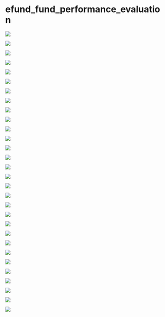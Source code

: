 # efund_fund_performance_evaluation

![](https://github.com/JennyCCDD/efund_fund_performance_evaluation/blob/main/%E3%80%90PPT%E3%80%91%E3%80%90%E9%99%88%E6%A2%A6%E7%8E%84%E3%80%91efund%E5%AE%9E%E4%B9%A0%EF%BC%9A%E5%9F%BA%E9%87%91%E6%94%B6%E7%9B%8A%E4%B8%8E%E9%A3%8E%E9%99%A9%E6%8C%87%E6%A0%87%E8%AE%A1%E7%AE%97-v3.2/%E5%B9%BB%E7%81%AF%E7%89%871.PNG)

![](https://github.com/JennyCCDD/efund_fund_performance_evaluation/blob/main/%E3%80%90PPT%E3%80%91%E3%80%90%E9%99%88%E6%A2%A6%E7%8E%84%E3%80%91efund%E5%AE%9E%E4%B9%A0%EF%BC%9A%E5%9F%BA%E9%87%91%E6%94%B6%E7%9B%8A%E4%B8%8E%E9%A3%8E%E9%99%A9%E6%8C%87%E6%A0%87%E8%AE%A1%E7%AE%97-v3.2/%E5%B9%BB%E7%81%AF%E7%89%872.PNG)


![](https://github.com/JennyCCDD/efund_fund_performance_evaluation/blob/main/%E3%80%90PPT%E3%80%91%E3%80%90%E9%99%88%E6%A2%A6%E7%8E%84%E3%80%91efund%E5%AE%9E%E4%B9%A0%EF%BC%9A%E5%9F%BA%E9%87%91%E6%94%B6%E7%9B%8A%E4%B8%8E%E9%A3%8E%E9%99%A9%E6%8C%87%E6%A0%87%E8%AE%A1%E7%AE%97-v3.2/%E5%B9%BB%E7%81%AF%E7%89%873.PNG)

![](https://github.com/JennyCCDD/efund_fund_performance_evaluation/blob/main/%E3%80%90PPT%E3%80%91%E3%80%90%E9%99%88%E6%A2%A6%E7%8E%84%E3%80%91efund%E5%AE%9E%E4%B9%A0%EF%BC%9A%E5%9F%BA%E9%87%91%E6%94%B6%E7%9B%8A%E4%B8%8E%E9%A3%8E%E9%99%A9%E6%8C%87%E6%A0%87%E8%AE%A1%E7%AE%97-v3.2/%E5%B9%BB%E7%81%AF%E7%89%874.PNG)

![](https://github.com/JennyCCDD/efund_fund_performance_evaluation/blob/main/%E3%80%90PPT%E3%80%91%E3%80%90%E9%99%88%E6%A2%A6%E7%8E%84%E3%80%91efund%E5%AE%9E%E4%B9%A0%EF%BC%9A%E5%9F%BA%E9%87%91%E6%94%B6%E7%9B%8A%E4%B8%8E%E9%A3%8E%E9%99%A9%E6%8C%87%E6%A0%87%E8%AE%A1%E7%AE%97-v3.2/%E5%B9%BB%E7%81%AF%E7%89%875.PNG)


![](https://github.com/JennyCCDD/efund_fund_performance_evaluation/blob/main/%E3%80%90PPT%E3%80%91%E3%80%90%E9%99%88%E6%A2%A6%E7%8E%84%E3%80%91efund%E5%AE%9E%E4%B9%A0%EF%BC%9A%E5%9F%BA%E9%87%91%E6%94%B6%E7%9B%8A%E4%B8%8E%E9%A3%8E%E9%99%A9%E6%8C%87%E6%A0%87%E8%AE%A1%E7%AE%97-v3.2/%E5%B9%BB%E7%81%AF%E7%89%876.PNG)

![](https://github.com/JennyCCDD/efund_fund_performance_evaluation/blob/main/%E3%80%90PPT%E3%80%91%E3%80%90%E9%99%88%E6%A2%A6%E7%8E%84%E3%80%91efund%E5%AE%9E%E4%B9%A0%EF%BC%9A%E5%9F%BA%E9%87%91%E6%94%B6%E7%9B%8A%E4%B8%8E%E9%A3%8E%E9%99%A9%E6%8C%87%E6%A0%87%E8%AE%A1%E7%AE%97-v3.2/%E5%B9%BB%E7%81%AF%E7%89%877.PNG)

![](https://github.com/JennyCCDD/efund_fund_performance_evaluation/blob/main/%E3%80%90PPT%E3%80%91%E3%80%90%E9%99%88%E6%A2%A6%E7%8E%84%E3%80%91efund%E5%AE%9E%E4%B9%A0%EF%BC%9A%E5%9F%BA%E9%87%91%E6%94%B6%E7%9B%8A%E4%B8%8E%E9%A3%8E%E9%99%A9%E6%8C%87%E6%A0%87%E8%AE%A1%E7%AE%97-v3.2/%E5%B9%BB%E7%81%AF%E7%89%878.PNG)


![](https://github.com/JennyCCDD/efund_fund_performance_evaluation/blob/main/%E3%80%90PPT%E3%80%91%E3%80%90%E9%99%88%E6%A2%A6%E7%8E%84%E3%80%91efund%E5%AE%9E%E4%B9%A0%EF%BC%9A%E5%9F%BA%E9%87%91%E6%94%B6%E7%9B%8A%E4%B8%8E%E9%A3%8E%E9%99%A9%E6%8C%87%E6%A0%87%E8%AE%A1%E7%AE%97-v3.2/%E5%B9%BB%E7%81%AF%E7%89%879.PNG)

![](https://github.com/JennyCCDD/efund_fund_performance_evaluation/blob/main/%E3%80%90PPT%E3%80%91%E3%80%90%E9%99%88%E6%A2%A6%E7%8E%84%E3%80%91efund%E5%AE%9E%E4%B9%A0%EF%BC%9A%E5%9F%BA%E9%87%91%E6%94%B6%E7%9B%8A%E4%B8%8E%E9%A3%8E%E9%99%A9%E6%8C%87%E6%A0%87%E8%AE%A1%E7%AE%97-v3.2/%E5%B9%BB%E7%81%AF%E7%89%8710.PNG)

![](https://github.com/JennyCCDD/efund_fund_performance_evaluation/blob/main/%E3%80%90PPT%E3%80%91%E3%80%90%E9%99%88%E6%A2%A6%E7%8E%84%E3%80%91efund%E5%AE%9E%E4%B9%A0%EF%BC%9A%E5%9F%BA%E9%87%91%E6%94%B6%E7%9B%8A%E4%B8%8E%E9%A3%8E%E9%99%A9%E6%8C%87%E6%A0%87%E8%AE%A1%E7%AE%97-v3.2/%E5%B9%BB%E7%81%AF%E7%89%8711.PNG)


![](https://github.com/JennyCCDD/efund_fund_performance_evaluation/blob/main/%E3%80%90PPT%E3%80%91%E3%80%90%E9%99%88%E6%A2%A6%E7%8E%84%E3%80%91efund%E5%AE%9E%E4%B9%A0%EF%BC%9A%E5%9F%BA%E9%87%91%E6%94%B6%E7%9B%8A%E4%B8%8E%E9%A3%8E%E9%99%A9%E6%8C%87%E6%A0%87%E8%AE%A1%E7%AE%97-v3.2/%E5%B9%BB%E7%81%AF%E7%89%8712.PNG)

![](https://github.com/JennyCCDD/efund_fund_performance_evaluation/blob/main/%E3%80%90PPT%E3%80%91%E3%80%90%E9%99%88%E6%A2%A6%E7%8E%84%E3%80%91efund%E5%AE%9E%E4%B9%A0%EF%BC%9A%E5%9F%BA%E9%87%91%E6%94%B6%E7%9B%8A%E4%B8%8E%E9%A3%8E%E9%99%A9%E6%8C%87%E6%A0%87%E8%AE%A1%E7%AE%97-v3.2/%E5%B9%BB%E7%81%AF%E7%89%8713.PNG)

![](https://github.com/JennyCCDD/efund_fund_performance_evaluation/blob/main/%E3%80%90PPT%E3%80%91%E3%80%90%E9%99%88%E6%A2%A6%E7%8E%84%E3%80%91efund%E5%AE%9E%E4%B9%A0%EF%BC%9A%E5%9F%BA%E9%87%91%E6%94%B6%E7%9B%8A%E4%B8%8E%E9%A3%8E%E9%99%A9%E6%8C%87%E6%A0%87%E8%AE%A1%E7%AE%97-v3.2/%E5%B9%BB%E7%81%AF%E7%89%8714.PNG)


![](https://github.com/JennyCCDD/efund_fund_performance_evaluation/blob/main/%E3%80%90PPT%E3%80%91%E3%80%90%E9%99%88%E6%A2%A6%E7%8E%84%E3%80%91efund%E5%AE%9E%E4%B9%A0%EF%BC%9A%E5%9F%BA%E9%87%91%E6%94%B6%E7%9B%8A%E4%B8%8E%E9%A3%8E%E9%99%A9%E6%8C%87%E6%A0%87%E8%AE%A1%E7%AE%97-v3.2/%E5%B9%BB%E7%81%AF%E7%89%8715.PNG)

![](https://github.com/JennyCCDD/efund_fund_performance_evaluation/blob/main/%E3%80%90PPT%E3%80%91%E3%80%90%E9%99%88%E6%A2%A6%E7%8E%84%E3%80%91efund%E5%AE%9E%E4%B9%A0%EF%BC%9A%E5%9F%BA%E9%87%91%E6%94%B6%E7%9B%8A%E4%B8%8E%E9%A3%8E%E9%99%A9%E6%8C%87%E6%A0%87%E8%AE%A1%E7%AE%97-v3.2/%E5%B9%BB%E7%81%AF%E7%89%8716.PNG)


![](https://github.com/JennyCCDD/efund_fund_performance_evaluation/blob/main/%E3%80%90PPT%E3%80%91%E3%80%90%E9%99%88%E6%A2%A6%E7%8E%84%E3%80%91efund%E5%AE%9E%E4%B9%A0%EF%BC%9A%E5%9F%BA%E9%87%91%E6%94%B6%E7%9B%8A%E4%B8%8E%E9%A3%8E%E9%99%A9%E6%8C%87%E6%A0%87%E8%AE%A1%E7%AE%97-v3.2/%E5%B9%BB%E7%81%AF%E7%89%8717.PNG)

![](https://github.com/JennyCCDD/efund_fund_performance_evaluation/blob/main/%E3%80%90PPT%E3%80%91%E3%80%90%E9%99%88%E6%A2%A6%E7%8E%84%E3%80%91efund%E5%AE%9E%E4%B9%A0%EF%BC%9A%E5%9F%BA%E9%87%91%E6%94%B6%E7%9B%8A%E4%B8%8E%E9%A3%8E%E9%99%A9%E6%8C%87%E6%A0%87%E8%AE%A1%E7%AE%97-v3.2/%E5%B9%BB%E7%81%AF%E7%89%8718.PNG)

![](https://github.com/JennyCCDD/efund_fund_performance_evaluation/blob/main/%E3%80%90PPT%E3%80%91%E3%80%90%E9%99%88%E6%A2%A6%E7%8E%84%E3%80%91efund%E5%AE%9E%E4%B9%A0%EF%BC%9A%E5%9F%BA%E9%87%91%E6%94%B6%E7%9B%8A%E4%B8%8E%E9%A3%8E%E9%99%A9%E6%8C%87%E6%A0%87%E8%AE%A1%E7%AE%97-v3.2/%E5%B9%BB%E7%81%AF%E7%89%8719.PNG)


![](https://github.com/JennyCCDD/efund_fund_performance_evaluation/blob/main/%E3%80%90PPT%E3%80%91%E3%80%90%E9%99%88%E6%A2%A6%E7%8E%84%E3%80%91efund%E5%AE%9E%E4%B9%A0%EF%BC%9A%E5%9F%BA%E9%87%91%E6%94%B6%E7%9B%8A%E4%B8%8E%E9%A3%8E%E9%99%A9%E6%8C%87%E6%A0%87%E8%AE%A1%E7%AE%97-v3.2/%E5%B9%BB%E7%81%AF%E7%89%8720.PNG)

![](https://github.com/JennyCCDD/efund_fund_performance_evaluation/blob/main/%E3%80%90PPT%E3%80%91%E3%80%90%E9%99%88%E6%A2%A6%E7%8E%84%E3%80%91efund%E5%AE%9E%E4%B9%A0%EF%BC%9A%E5%9F%BA%E9%87%91%E6%94%B6%E7%9B%8A%E4%B8%8E%E9%A3%8E%E9%99%A9%E6%8C%87%E6%A0%87%E8%AE%A1%E7%AE%97-v3.2/%E5%B9%BB%E7%81%AF%E7%89%8721.PNG)


![](https://github.com/JennyCCDD/efund_fund_performance_evaluation/blob/main/%E3%80%90PPT%E3%80%91%E3%80%90%E9%99%88%E6%A2%A6%E7%8E%84%E3%80%91efund%E5%AE%9E%E4%B9%A0%EF%BC%9A%E5%9F%BA%E9%87%91%E6%94%B6%E7%9B%8A%E4%B8%8E%E9%A3%8E%E9%99%A9%E6%8C%87%E6%A0%87%E8%AE%A1%E7%AE%97-v3.2/%E5%B9%BB%E7%81%AF%E7%89%8722.PNG)

![](https://github.com/JennyCCDD/efund_fund_performance_evaluation/blob/main/%E3%80%90PPT%E3%80%91%E3%80%90%E9%99%88%E6%A2%A6%E7%8E%84%E3%80%91efund%E5%AE%9E%E4%B9%A0%EF%BC%9A%E5%9F%BA%E9%87%91%E6%94%B6%E7%9B%8A%E4%B8%8E%E9%A3%8E%E9%99%A9%E6%8C%87%E6%A0%87%E8%AE%A1%E7%AE%97-v3.2/%E5%B9%BB%E7%81%AF%E7%89%8723.PNG)

![](https://github.com/JennyCCDD/efund_fund_performance_evaluation/blob/main/%E3%80%90PPT%E3%80%91%E3%80%90%E9%99%88%E6%A2%A6%E7%8E%84%E3%80%91efund%E5%AE%9E%E4%B9%A0%EF%BC%9A%E5%9F%BA%E9%87%91%E6%94%B6%E7%9B%8A%E4%B8%8E%E9%A3%8E%E9%99%A9%E6%8C%87%E6%A0%87%E8%AE%A1%E7%AE%97-v3.2/%E5%B9%BB%E7%81%AF%E7%89%8724.PNG)


![](https://github.com/JennyCCDD/efund_fund_performance_evaluation/blob/main/%E3%80%90PPT%E3%80%91%E3%80%90%E9%99%88%E6%A2%A6%E7%8E%84%E3%80%91efund%E5%AE%9E%E4%B9%A0%EF%BC%9A%E5%9F%BA%E9%87%91%E6%94%B6%E7%9B%8A%E4%B8%8E%E9%A3%8E%E9%99%A9%E6%8C%87%E6%A0%87%E8%AE%A1%E7%AE%97-v3.2/%E5%B9%BB%E7%81%AF%E7%89%8725.PNG)

![](https://github.com/JennyCCDD/efund_fund_performance_evaluation/blob/main/%E3%80%90PPT%E3%80%91%E3%80%90%E9%99%88%E6%A2%A6%E7%8E%84%E3%80%91efund%E5%AE%9E%E4%B9%A0%EF%BC%9A%E5%9F%BA%E9%87%91%E6%94%B6%E7%9B%8A%E4%B8%8E%E9%A3%8E%E9%99%A9%E6%8C%87%E6%A0%87%E8%AE%A1%E7%AE%97-v3.2/%E5%B9%BB%E7%81%AF%E7%89%8726.PNG)


![](https://github.com/JennyCCDD/efund_fund_performance_evaluation/blob/main/%E3%80%90PPT%E3%80%91%E3%80%90%E9%99%88%E6%A2%A6%E7%8E%84%E3%80%91efund%E5%AE%9E%E4%B9%A0%EF%BC%9A%E5%9F%BA%E9%87%91%E6%94%B6%E7%9B%8A%E4%B8%8E%E9%A3%8E%E9%99%A9%E6%8C%87%E6%A0%87%E8%AE%A1%E7%AE%97-v3.2/%E5%B9%BB%E7%81%AF%E7%89%8727.PNG)

![](https://github.com/JennyCCDD/efund_fund_performance_evaluation/blob/main/%E3%80%90PPT%E3%80%91%E3%80%90%E9%99%88%E6%A2%A6%E7%8E%84%E3%80%91efund%E5%AE%9E%E4%B9%A0%EF%BC%9A%E5%9F%BA%E9%87%91%E6%94%B6%E7%9B%8A%E4%B8%8E%E9%A3%8E%E9%99%A9%E6%8C%87%E6%A0%87%E8%AE%A1%E7%AE%97-v3.2/%E5%B9%BB%E7%81%AF%E7%89%8728.PNG)

![](https://github.com/JennyCCDD/efund_fund_performance_evaluation/blob/main/%E3%80%90PPT%E3%80%91%E3%80%90%E9%99%88%E6%A2%A6%E7%8E%84%E3%80%91efund%E5%AE%9E%E4%B9%A0%EF%BC%9A%E5%9F%BA%E9%87%91%E6%94%B6%E7%9B%8A%E4%B8%8E%E9%A3%8E%E9%99%A9%E6%8C%87%E6%A0%87%E8%AE%A1%E7%AE%97-v3.2/%E5%B9%BB%E7%81%AF%E7%89%8729.PNG)


![](https://github.com/JennyCCDD/efund_fund_performance_evaluation/blob/main/%E3%80%90PPT%E3%80%91%E3%80%90%E9%99%88%E6%A2%A6%E7%8E%84%E3%80%91efund%E5%AE%9E%E4%B9%A0%EF%BC%9A%E5%9F%BA%E9%87%91%E6%94%B6%E7%9B%8A%E4%B8%8E%E9%A3%8E%E9%99%A9%E6%8C%87%E6%A0%87%E8%AE%A1%E7%AE%97-v3.2/%E5%B9%BB%E7%81%AF%E7%89%8730.PNG)
